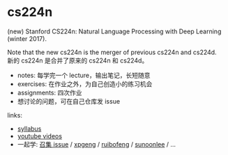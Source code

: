 # cs224n

(new) Stanford CS224n: Natural Language Processing with Deep Learning (winter 2017).  

Note that the new cs224n is the merger of previous cs224n and cs224d.  
新的 cs224n 是合并了原来的 cs224n 和 cs224d。

* notes: 每学完一个 lecture，输出笔记，长短随意
* exercises: 在作业之外，为自己创造小的练习机会
* assignments: 四次作业
* 想讨论的问题，可在自己仓库发 issue

links:
- [syllabus](http://web.stanford.edu/class/cs224n/syllabus.html)
- [youtube videos](https://www.youtube.com/playlist?list=PL3FW7Lu3i5Jsnh1rnUwq_TcylNr7EkRe6)
- 一起学: [召集 issue](https://github.com/sunoonlee/cs224n/issues/1) / [xpgeng](https://github.com/xpgeng/cs224n/) / [ruibofeng](https://github.com/ruibofeng/cs224n) / [sunoonlee](https://github.com/sunoonlee/cs224n) / ...
